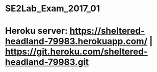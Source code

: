 # SE2Lab_Exam_2017_01
# Heroku server: https://sheltered-headland-79983.herokuapp.com/ |  https://git.heroku.com/sheltered-headland-79983.git